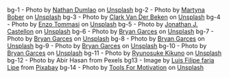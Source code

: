 bg-1 - Photo by <a href="https://unsplash.com/@nate_dumlao?utm_source=unsplash&utm_medium=referral&utm_content=creditCopyText">Nathan Dumlao</a> on <a href="https://unsplash.com/collections/98918240/backgrounds?utm_source=unsplash&utm_medium=referral&utm_content=creditCopyText">Unsplash</a>
bg-2 - Photo by <a href="https://unsplash.com/@marbo777?utm_source=unsplash&utm_medium=referral&utm_content=creditCopyText">Martyna Bober</a> on <a href="https://unsplash.com/collections/98918240/backgrounds?utm_source=unsplash&utm_medium=referral&utm_content=creditCopyText">Unsplash</a>
bg-3 - Photo by <a href="https://unsplash.com/@snapsbyclark?utm_source=unsplash&utm_medium=referral&utm_content=creditCopyText">Clark Van Der Beken</a> on <a href="https://unsplash.com/collections/98918240/backgrounds?utm_source=unsplash&utm_medium=referral&utm_content=creditCopyText">Unsplash</a>
bg-4 - Photo by <a href="https://unsplash.com/@11x11?utm_source=unsplash&utm_medium=referral&utm_content=creditCopyText">Enzo Tommasi</a> on <a href="https://unsplash.com/collections/98918240/backgrounds?utm_source=unsplash&utm_medium=referral&utm_content=creditCopyText">Unsplash</a>
bg-5 - Photo by <a href="https://unsplash.com/@jon_cast2?utm_source=unsplash&utm_medium=referral&utm_content=creditCopyText">Jonathan J. Castellon</a> on <a href="https://unsplash.com/collections/98918240/backgrounds?utm_source=unsplash&utm_medium=referral&utm_content=creditCopyText">Unsplash</a>
bg-6 - Photo by <a href="https://unsplash.com/@bryanmgarces?utm_source=unsplash&utm_medium=referral&utm_content=creditCopyText">Bryan Garces</a> on <a href="https://unsplash.com/collections/98918240/backgrounds?utm_source=unsplash&utm_medium=referral&utm_content=creditCopyText">Unsplash</a>
bg-7 -  Photo by <a href="https://unsplash.com/@bryanmgarces?utm_source=unsplash&utm_medium=referral&utm_content=creditCopyText">Bryan Garces</a> on <a href="https://unsplash.com/collections/98918240/backgrounds?utm_source=unsplash&utm_medium=referral&utm_content=creditCopyText">Unsplash</a>
bg-8 - Photo by <a href="https://unsplash.com/@bryanmgarces?utm_source=unsplash&utm_medium=referral&utm_content=creditCopyText">Bryan Garces</a> on <a href="https://unsplash.com/collections/98918240/backgrounds?utm_source=unsplash&utm_medium=referral&utm_content=creditCopyText">Unsplash</a>
bg-9 - Photo by <a href="https://unsplash.com/@bryanmgarces?utm_source=unsplash&utm_medium=referral&utm_content=creditCopyText">Bryan Garces</a> on <a href="https://unsplash.com/collections/98918240/backgrounds?utm_source=unsplash&utm_medium=referral&utm_content=creditCopyText">Unsplash</a>
bg-10 - Photo by <a href="https://unsplash.com/@bryanmgarces?utm_source=unsplash&utm_medium=referral&utm_content=creditCopyText">Bryan Garces</a> on <a href="https://unsplash.com/collections/98918240/backgrounds?utm_source=unsplash&utm_medium=referral&utm_content=creditCopyText">Unsplash</a>
bg-11 - Photo by <a href="https://unsplash.com/@kknrynsk_jp?utm_source=unsplash&utm_medium=referral&utm_content=creditCopyText">Ryunosuke Kikuno</a> on <a href="https://unsplash.com/collections/98918240/backgrounds?utm_source=unsplash&utm_medium=referral&utm_content=creditCopyText">Unsplash</a>
bg-12 - Photo by Abir Hasan from Pexels
bg13 - Image by <a href="https://pixabay.com/users/luisfilipeeua-889012/?utm_source=link-attribution&amp;utm_medium=referral&amp;utm_campaign=image&amp;utm_content=1762450">Luis Filipe faria Lipe</a> from <a href="https://pixabay.com/?utm_source=link-attribution&amp;utm_medium=referral&amp;utm_campaign=image&amp;utm_content=1762450">Pixabay</a>
bg-14 - Photo by <a href="https://unsplash.com/@toolsformotivation?utm_source=unsplash&utm_medium=referral&utm_content=creditCopyText">Tools For Motivation</a> on <a href="https://unsplash.com/s/photos/street-art?utm_source=unsplash&utm_medium=referral&utm_content=creditCopyText">Unsplash</a>
  